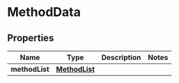
# MethodData

## Properties
Name | Type | Description | Notes
------------ | ------------- | ------------- | -------------
**methodList** | [**MethodList**](MethodList.md) |  | 



